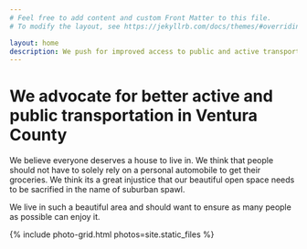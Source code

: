 ```yaml
---
# Feel free to add content and custom Front Matter to this file.
# To modify the layout, see https://jekyllrb.com/docs/themes/#overriding-theme-defaults

layout: home
description: We push for improved access to public and active transportation around Ventura County.
---
```


# We advocate for better active and public transportation in Ventura County

<!-- # Advocates for better active and public transportation in Ventura County -->
We believe everyone deserves a house to live in. We think that people should not have to solely rely on a personal automobile to get their groceries. We think its a great injustice that our beautiful open space needs to be sacrified in the name of suburban spawl.

We live in such a beautiful area and should want to ensure as many people as possible can enjoy it.

{% include photo-grid.html photos=site.static_files %}

<br>

